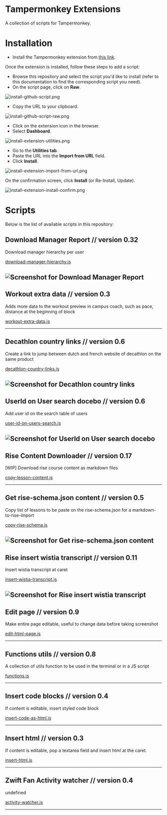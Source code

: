 # Tampermonkey Extensions

A collection of scripts for Tampermonkey.

# Installation

- Install the Tampermonkey extension from [this link](https://www.tampermonkey.net/index.php?locale=en).

Once the extension is installed, follow these steps to add a script:

- Browse this repository and select the script you'd like to install (refer to this documentation to find the corresponding script you need).
- On the script page, click on **Raw**.

![install-github-script.png](docs/install-github-script.png)

- Copy the URL to your clipboard.

![install-github-script-raw.png](docs/install-github-script-raw.png)

- Click on the extension icon in the browser.
- Select **Dashboard**.

![install-extension-utilities.png](docs/install-extension-popup.png)

- Go to the **Utilities tab**.
- Paste the URL into the **Import from URL** field.
- Click **Install**.

![install-extension-import-from-url.png](docs/install-extension-import-from-url.png)

On the confirmation screen, click **Install** (or Re-Install, Update).

![install-extension-install-confirm.png](docs/install-extension-install-confirm.png)

# Scripts

Below is the list of available scripts in this repository:

<!-- start-living-doc -->

## Download Manager Report // version 0.32 

Download manager hierarchy per user

[download-manager-hierarchy.js](bamboohr/download-manager-hierarchy.js)

![Screenshot for Download Manager Report](docs/download-manager-hierarchy.js.png)
----


## Workout extra data // version 0.3 

Adds more data to the workout preview in campus coach, such as pace, distance at the beginning of block

[workout-extra-data.js](campus-coach/workout-extra-data.js)


----


## Decathlon country links // version 0.6 

Create a link to jump between dutch and french website of decathlon on the same product

[decathlon-country-links.js](decathlon-country-links/decathlon-country-links.js)

![Screenshot for Decathlon country links](docs/decathlon-country-links.js.png)
----


## UserId on User search docebo // version 0.6 

Add user id on the search table of users

[user-id-on-users-search.js](docebo/user-id-on-users-search.js)

![Screenshot for UserId on User search docebo](docs/user-id-on-users-search.js.png)
----


## Rise Content Downloader // version 0.17 

[WIP] Download rise course content as markdown files

[copy-lesson-content.js](rise/copy-lesson-content.js)


----


## Get rise-schema.json content // version 0.5 

Copy list of lessons to be paste on the rise-schema.json for a markdown-to-rise-import

[copy-rise-schema.js](rise/copy-rise-schema.js)

![Screenshot for Get rise-schema.json content](docs/copy-rise-schema.js.png)
----


## Rise insert wistia transcript // version 0.11 

Insert wistia transcript at caret

[insert-wistia-transcript.js](rise/insert-wistia-transcript.js)

![Screenshot for Rise insert wistia transcript](docs/insert-wistia-transcript.js.png)
----


## Edit page // version 0.9 

Make entire page editable, useful to change data before taking screenshot

[edit-html-page.js](utils/edit-html-page.js)


----


## Functions utils // version 0.8 

A collection of utils function to be used in the terminal or in a JS script

[functions.js](utils/functions.js)


----


## Insert code blocks // version 0.4 

If content is editable, insert styled code block

[insert-code-as-html.js](utils/insert-code-as-html.js)


----


## Insert html // version 0.3 

If content is editable, pop a textarea field and insert html at the caret.

[insert-html.js](utils/insert-html.js)


----


## Zwift Fan Activity watcher // version 0.4 

undefined

[activity-watcher.js](zwift/activity-watcher.js)


----

<!-- end-living-doc -->

